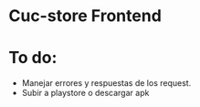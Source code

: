 # Cuc-store Frontend
# To do:
 * Manejar errores y respuestas de los request.
 * Subir a playstore o descargar apk